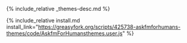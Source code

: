 {% include_relative _themes-desc.md %}

{% include_relative install.md install_link="https://greasyfork.org/scripts/425738-askfmforhumans-themes/code/AskfmForHumansthemes.user.js" %}
